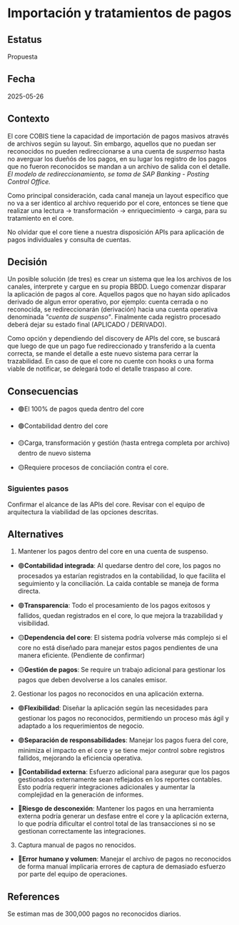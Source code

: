 # Importación y tratamientos de pagos

## Estatus

Propuesta

## Fecha

2025-05-26

## Contexto

El core COBIS tiene la capacidad de importación de pagos masivos através de archivos según su layout. Sin embargo, aquellos que no puedan ser reconocidos no pueden redireccionarse a una cuenta de _suspernso_ hasta no averguar los dueñós de los pagos, en su lugar los registro de los pagos que no fueron reconocidos se mandan a un archivo de salida con el detalle. _El modelo de redireccionamiento, se toma de SAP Banking - Posting Control Office._

Como principal consideración, cada canal maneja un layout especifico que no va a ser identico al archivo requerido por el core, entonces se tiene que realizar una lectura → transformación → enriquecimiento → carga, para su tratamiento en el core.

No olvidar que el core tiene a nuestra disposición APIs para aplicación de pagos individuales y consulta de cuentas.

## Decisión

Un posible solución (de tres) es crear un sistema que lea los archivos de los canales, interprete y cargue en su propia BBDD. Luego comenzar disparar la aplicación de pagos al core. Aquellos pagos que no hayan sido aplicados derivado de algun error operativo, por ejemplo: cuenta cerrada o no reconocida, se redireccionarán (derivación) hacia una cuenta operativa denominada _"cuenta de suspenso"_. Finalmente cada registro procesado deberá dejar su estado final (APLICADO / DERIVADO).

Como opción y dependiendo del discovery de APIs del core, se buscará que luego de que un pago fue redireccionado y transferido a la cuenta correcta, se mande el detalle a este nuevo sistema para cerrar la trazabilidad. En caso de que el core no cuente con hooks o una forma viable de notificar, se delegará todo el detalle traspaso al core.

## Consecuencias

- 🟢El 100% de pagos queda dentro del core

- 🟢Contabilidad dentro del core

- 🟡Carga, transformación y gestión (hasta entrega completa por archivo) dentro de nuevo sistema

- 🟡Requiere procesos de conciiación contra el core.

### Siguientes pasos

Confirmar el alcance de las APIs del core. Revisar con el equipo de arquitectura la viabilidad de las opciones descritas.

## Alternatives

1. Mantener los pagos dentro del core en una cuenta de suspenso.

- 🟢**Contabilidad integrada**: Al quedarse dentro del core, los pagos no procesados ya estarían registrados en la contabilidad, lo que facilita el seguimiento y la conciliación. La caida contable se maneja de forma directa.

- 🟢**Transparencia**: Todo el procesamiento de los pagos exitosos y fallidos, quedan registrados en el core, lo que mejora la trazabilidad y visibilidad.

- 🟡**Dependencia del core**: El sistema podría volverse más complejo si el core no está diseñado para manejar estos pagos pendientes de una manera eficiente. (Pendiente de confirmar)

- 🟡**Gestión de pagos**: Se require un trabajo adicional para gestionar los pagos que deben devolverse a los canales emisor.

2. Gestionar los pagos no reconocidos en una aplicación externa.

- 🟢**Flexibilidad**: Diseñar la aplicación según las necesidades para gestionar los pagos no reconocidos, permitiendo un proceso más ágil y adaptado a los requerimientos de negocio.

- 🟢**Separación de responsabilidades**: Manejar los pagos fuera del core, minimiza el impacto en el core y se tiene mejor control sobre registros fallidos, mejorando la eficiencia operativa.

- 🔴**Contabilidad externa**: Esfuerzo adicional para asegurar que los pagos gestionados externamente sean reflejados en los reportes contables. Esto podría requerir integraciones adicionales y aumentar la complejidad en la generación de informes.

- 🔴**Riesgo de desconexión**: Mantener los pagos en una herramienta externa podría generar un desfase entre el core y la aplicación externa, lo que podría dificultar el control total de las transacciones si no se gestionan correctamente las integraciones.

3. Captura manual de pagos no renocidos.

- 🔴**Error humano y volumen**: Manejar el archivo de pagos no reconocidos de forma manual implicaria errores de captura de demasiado esfuerzo por parte del equipo de operaciones.

## References

Se estiman mas de 300,000 pagos no reconocidos diarios.
